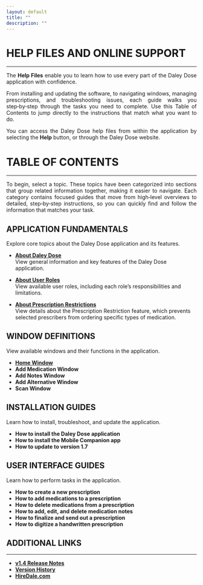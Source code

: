 ```yaml
---
layout: default
title: ""
description: ""
---
```


# **HELP FILES AND ONLINE SUPPORT**
---
<p style="text-align: justify;">
The <strong>Help Files</strong> enable you to learn how to use every part of the Daley Dose application with confidence. 
</p>  

<p style="text-align: justify;">  
From installing and updating the software, to navigating windows, managing prescriptions, and troubleshooting issues, each guide walks you step‑by‑step through the tasks you need to complete. Use this Table of Contents to jump directly to the instructions that match what you want to do.
</p>

<p style="text-align: justify;">  
You can access the Daley Dose help files from within the application by selecting the <strong>Help</strong> button, or through the Daley Dose website.
</p>


# **TABLE OF CONTENTS**
---
<p style="text-align: justify;"> 
To begin, select a topic. These topics have been categorized into sections that group related information together, making it easier to navigate. Each category contains focused guides that move from high‑level overviews to detailed, step‑by‑step instructions, so you can quickly find and follow the information that matches your task.
</p>

## **APPLICATION FUNDAMENTALS**
Explore core topics about the Daley Dose application and its features.

- [**About Daley Dose**](/daleydose/about-daley-dose)  
  View general information and key features of the Daley Dose application.

- [**About User Roles**](/daleydose/about-user-roles)  
  View available user roles, including each role’s responsibilities and limitations.

- [**About Prescription Restrictions**](/daleydose/about-prescription-restrictions)  
  View details about the Prescription Restriction feature, which prevents selected prescribers from ordering specific types of medication.

## **WINDOW DEFINITIONS**
View available windows and their functions in the application.

- [**Home Window**](/daleydose/home-window)
- **Add Medication Window**
- **Add Notes Window**
- **Add Alternative Window**
- **Scan Window**

## **INSTALLATION GUIDES**
Learn how to install, troubleshoot, and update the application.

- **How to install the Daley Dose application**
- **How to install the Mobile Companion app**
- **How to update to version 1.7**

## **USER INTERFACE GUIDES**
Learn how to perform tasks in the application.

- **How to create a new prescription**
- **How to add medications to a prescription**
- **How to delete medications from a prescription**
- **How to add, edit, and delete medication notes**
- **How to finalize and send out a prescription**
- **How to digitize a handwritten prescription**


## **ADDITIONAL LINKS**
---
- [**v1.4 Release Notes**](/daleydose/release-notes-v1.4)
- [**Version History**](/daleydose/version-history)
- [**HireDale.com**](https://hiredale.github.io)
